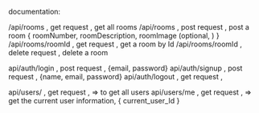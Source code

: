 documentation:

/api/rooms , get request , get all rooms
/api/rooms , post request , post a room { roomNumber, roomDescription, roomImage (optional, ) }
/api/rooms/roomId , get request , get a room by Id
/api/rooms/roomId , delete request , delete a room

api/auth/login , post request , {email, password}
api/auth/signup , post request , {name, email, password}
api/auth/logout , get request , 

api/users/ , get request , => to get all users
api/users/me , get request , => get the current user information,  { current_user_Id }

